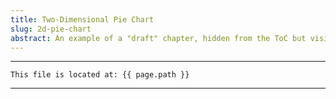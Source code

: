 ```yaml
---
title: Two-Dimensional Pie Chart
slug: 2d-pie-chart
abstract: An example of a "draft" chapter, hidden from the ToC but visible in the outline.
---
```



---
```
This file is located at: {{ page.path }}
```
---



